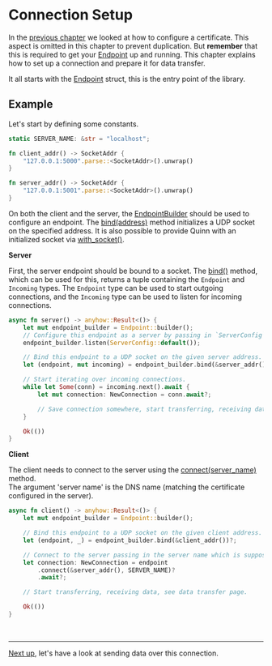 # Connection Setup

In the [previous chapter](certificate.md) we looked at how to configure a certificate.
This aspect is omitted in this chapter to prevent duplication. 
But **remember** that this is required to get your [Endpoint][Endpoint] up and running. 
This chapter explains how to set up a connection and prepare it for data transfer. 

It all starts with the [Endpoint][Endpoint] struct, this is the entry point of the library. 

## Example

Let's start by defining some constants. 

```rust
static SERVER_NAME: &str = "localhost";

fn client_addr() -> SocketAddr {
    "127.0.0.1:5000".parse::<SocketAddr>().unwrap()
}

fn server_addr() -> SocketAddr {
    "127.0.0.1:5001".parse::<SocketAddr>().unwrap()
}
```   

On both the client and the server, the [EndpointBuilder][EndpointBuilder] should be used to configure an endpoint. 
The [bind(address)][bind] method initializes a UDP socket on the specified address.
It is also possible to provide Quinn with an initialized socket via [with_socket()][with_socket]. 

**Server**

First, the server endpoint should be bound to a socket. 
The [bind()][bind] method, which can be used for this, returns a tuple containing the `Endpoint` and `Incoming` types. 
The `Endpoint` type can be used to start outgoing connections, and the `Incoming` type can be used to listen for incoming connections.

```rust
async fn server() -> anyhow::Result<()> {
    let mut endpoint_builder = Endpoint::builder();
    // Configure this endpoint as a server by passing in `ServerConfig`.
    endpoint_builder.listen(ServerConfig::default());

    // Bind this endpoint to a UDP socket on the given server address. 
    let (endpoint, mut incoming) = endpoint_builder.bind(&server_addr())?;

    // Start iterating over incoming connections.
    while let Some(conn) = incoming.next().await {
        let mut connection: NewConnection = conn.await?;

        // Save connection somewhere, start transferring, receiving data, see DataTransfer tutorial.
    }

    Ok(())
}
```

**Client**

The client needs to connect to the server using the [connect(server_name)][connect] method.  
The argument 'server name' is the DNS name (matching the certificate configured in the server).

```rust
async fn client() -> anyhow::Result<()> {
    let mut endpoint_builder = Endpoint::builder();

    // Bind this endpoint to a UDP socket on the given client address.
    let (endpoint, _) = endpoint_builder.bind(&client_addr())?;

    // Connect to the server passing in the server name which is supposed to be in the server certificate.
    let connection: NewConnection = endpoint
        .connect(&server_addr(), SERVER_NAME)?
        .await?;

    // Start transferring, receiving data, see data transfer page.

    Ok(())
}
```
<br><hr>

[Next up](set-up-connection.md), let's have a look at sending data over this connection.  


[Endpoint]: https://docs.rs/quinn/latest/quinn/generic/struct.Endpoint.html
[EndpointBuilder]: https://docs.rs/quinn/latest/quinn/generic/struct.EndpointBuilder.html
[bind]: https://docs.rs/quinn/latest/quinn/generic/struct.EndpointBuilder.html#method.bind
[connect]: https://docs.rs/quinn/latest/quinn/generic/struct.Endpoint.html#method.connect
[with_socket]: https://docs.rs/quinn/latest/quinn/generic/struct.EndpointBuilder.html#method.with_socket
